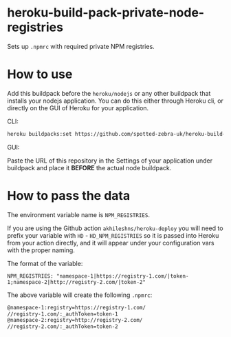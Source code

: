 # heroku-build-pack-private-node-registries

Sets up `.npmrc` with required private NPM registries.

# How to use

Add this buildpack before the `heroku/nodejs` or any other buildpack that installs your nodejs application.
You can do this either through Heroku cli, or directly on the GUI of Heroku for your application.

CLI:
```bash
heroku buildpacks:set https://github.com/spotted-zebra-uk/heroku-build-pack-private-node-registries -a my-app
```

GUI:

Paste the URL of this repository in the Settings of your application under buildpack and place it **BEFORE** the actual node buildpack.

# How to pass the data

The environment variable name is `NPM_REGISTRIES`.

If you are using the Github action `akhileshns/heroku-deploy` you will need to prefix your variable with `HD` - `HD_NPM_REGISTRIES` so it is passed into Heroku from your action directly, and it will appear under your configuration vars with the proper naming.

The format of the variable:

```
NPM_REGISTRIES: "namespace-1|https://registry-1.com/|token-1;namespace-2|http://registry-2.com/|token-2"
```

The above variable will create the following `.npmrc`:

```bash
@namespace-1:registry=https://registry-1.com/
//registry-1.com/:_authToken=token-1
@namespace-2:registry=http://registry-2.com/
//registry-2.com/:_authToken=token-2
```